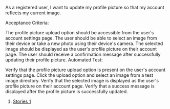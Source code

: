 As a registered user, I want to update my profile picture so that my account reflects my current image.

Acceptance Criteria:

The profile picture upload option should be accessible from the user's account settings page.
The user should be able to select an image from their device or take a new photo using their device's camera.
The selected image should be displayed as the user's profile picture on their account page.
The user should receive a confirmation message after successfully updating their profile picture.
Automated Test:

Verify that the profile picture upload option is present on the user's account settings page.
Click the upload option and select an image from a test image directory.
Verify that the selected image is displayed as the user's profile picture on their account page.
Verify that a success message is displayed after the profile picture is successfully updated.


1. [Stories 1](documentation/templates/theme/initiatives/epics/stories/tasks/task_template.md)